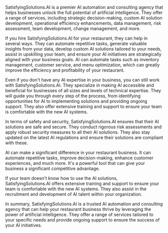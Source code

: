 SatisfyingSolutions.AI is a premier AI automation and consulting agency that helps businesses unlock the full potential of artificial intelligence. They offer a range of services, including strategic decision-making, custom AI solution development, operational efficiency enhancements, data management, risk assessment, team development, change management, and more.

If you hire SatisfyingSolutions.AI for your restaurant, they can help in several ways. They can automate repetitive tasks, generate valuable insights from your data, develop custom AI solutions tailored to your needs, assist in upskilling your team, and ensure your AI initiatives are strategically aligned with your business goals. AI can automate tasks such as inventory management, customer service, and menu optimization, which can greatly improve the efficiency and profitability of your restaurant.

Even if you don't have any AI expertise in your business, you can still work with SatisfyingSolutions.AI. They specialize in making AI accessible and beneficial for businesses of all sizes and levels of technical expertise. They will guide you through every step of the process, from identifying opportunities for AI to implementing solutions and providing ongoing support. They also offer extensive training and support to ensure your team is comfortable with the new AI systems.

In terms of safety and security, SatisfyingSolutions.AI ensures that their AI solutions are safe and secure. They conduct rigorous risk assessments and apply robust security measures to all their AI solutions. They also stay updated on the latest AI regulations and ensure their solutions are compliant with these.

AI can make a significant difference in your restaurant business. It can automate repetitive tasks, improve decision-making, enhance customer experiences, and much more. It's a powerful tool that can give your business a significant competitive advantage.

If your team doesn't know how to use the AI solutions, SatisfyingSolutions.AI offers extensive training and support to ensure your team is comfortable with the new AI systems. They also assist in the recruitment and development of AI talent within your organization.

In summary, SatisfyingSolutions.AI is a trusted AI automation and consulting agency that can help your restaurant business thrive by leveraging the power of artificial intelligence. They offer a range of services tailored to your specific needs and provide ongoing support to ensure the success of your AI initiatives.